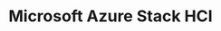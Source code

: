 ---
type: docs
title: "Microsoft Azure Stack HCI"
linkTitle: "Microsoft Azure Stack HCI"
weight: 3
toc_hide: true
description: >-
  The scenarios in this section will walk you through how to project an **Azure Stack HCI Virtual Machine** as an Azure Arc-enabled server in an automated fashion. 

  In each scenario, you will find a detailed, technical explanation of the mechanism.
---